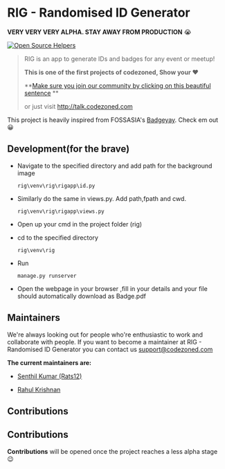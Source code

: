 # RIG - Randomised ID Generator

**VERY VERY VERY ALPHA. STAY AWAY FROM PRODUCTION** :sob:

[![Open Source Helpers](https://www.codetriage.com/codezoned/rig/badges/users.svg)](https://www.codetriage.com/codezoned/rig)

> RIG is an app to generate IDs and badges for any event or meetup!
> 
> **This is one of the first projects of codezoned, Show your :heart:**
> 
> **[Make sure you join our community by clicking on this beautiful sentence](http://talk.codezoned.com) **
> 
> or just visit http://talk.codezoned.com

This project is heavily inspired from FOSSASIA's [Badgeyay](https://github.com/fossasia/badgeyay). Check em out :grinning:

## Development(for the brave)

- Navigate to the specified directory and add path for the background image

  ```
  rig\venv\rig\rigapp\id.py
  ```

- Similarly do the same in views.py. Add path,fpath and cwd.

  ```
  rig\venv\rig\rigapp\views.py
  ```

- Open up your cmd in the project folder (rig)

- cd to the specified directory

  ```
  rig\venv\rig
  ```

- Run

  ```
  manage.py runserver
  ```

- Open the webpage in your browser ,fill in your details and your file should automatically download as Badge.pdf



## Maintainers

We're always looking out for people who're enthusiastic to work and collaborate with people. If you want to become a maintainer at RIG - Randomised ID Generator you can contact us support@codezoned.com

**The current maintainers are:**

- [Senthil Kumar (Rats12)](https://github.com/Rats12)

- [Rahul Krishnan](https://github.com/rahulkrishnan221)

## Contributions

## Contributions

**Contributions** will be opened once the project reaches a less alpha stage :wink:

